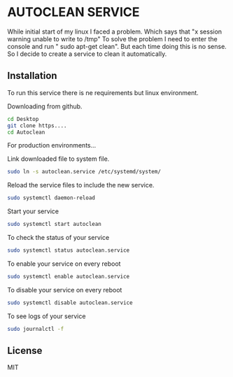 
# AUTOCLEAN   SERVICE
 While initial start of my linux I faced a problem. Which says that "x session warning unable to write to /tmp"
 To solve the problem I need to enter the console and run " sudo apt-get clean". But each time doing this is no sense. So I decide to create a service to clean it automatically.
 
 ## Installation

To run this service there is ne requirements but linux environment.

Downloading from github.
```sh
cd Desktop
git clone https....
cd Autoclean
```

For production environments...

Link downloaded file to system file.
```sh
sudo ln -s autoclean.service /etc/systemd/system/ 
```

Reload the service files to include the new service.
```sh
sudo systemctl daemon-reload
```

Start your service
```sh
sudo systemctl start autoclean
```

To check the status of your service
```sh
sudo systemctl status autoclean.service
```

To enable your service on every reboot
```sh
sudo systemctl enable autoclean.service
```

To disable your service on every reboot
```sh
sudo systemctl disable autoclean.service
```

To see logs of your service
```sh
sudo journalctl -f
```

## License

MIT

